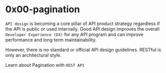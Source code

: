 # 0x00-pagination

`API design` is becoming a core pillar of API product strategy regardless if the API is public or used internally. Good API design improves the overall `Developer Experience (DX)` for any API program and can improve performance and long term maintainability.

However, there is no standard or official API design guidelines. RESTful is only an architectural style.

Learn about Pagination with `REST API`
